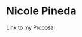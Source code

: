 # Nicole Pineda

[Link to my Proposal](https://nicolepinedawebdev.tumblr.com/post/172972313363/final-project-proposal)

